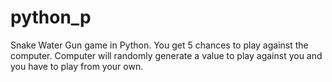 # python_p
Snake Water Gun game in Python.
You get 5 chances to play against the computer. Computer will randomly generate a value to play against you and you have to play from your own.
